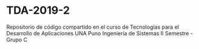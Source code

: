 # TDA-2019-2
Repositorio de código compartido en el curso de Tecnologías para el Desarrollo de Aplicaciones
UNA Puno
Ingeniería de Sistemas
II Semestre - Grupo C
